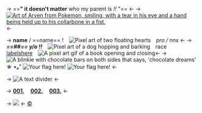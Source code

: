 -> ==**" it doesn't matter** who my parent is *!!* "== <-
-> [![Art of Arven from Pokemon, smiling, with a tear in his eye and a hand being held up to his collarbone in a fist.](https://i.postimg.cc/2j2hk0Yx/f11903db6cd6d59994eed72a457ef8eeceea37b1.png)](https://www.tumblr.com/melon-soda/701219703086088192/mans-best-friend) <-

-> **name** / ==name== !⠀ ![Pixel art of two floating hearts](https://i.postimg.cc/3rZLmM55/5ea54e4b91c8180665cdbc0229bb28656a1b8243.gif)⠀ *pro / nns* <-
-> ***==##== y/o !!***⠀ ![Pixel art of a dog hopping and barking](https://i.postimg.cc/qMM1Gm4t/4d9dbf096de306290f4c1451e577d0ab466a74e8.gif)⠀ race⠀ [labelshere](/)⠀ ![A pixel art gif of a book opening and closing](https://i.postimg.cc/ZK7Vsr5w/989b47c4e0e94b7fc4935520458ec66f9153d36e.gif)<-
-> ![A blinkie with chocolate bars on both sides that says, 'chocolate dreams'](https://i.postimg.cc/JzsKfGyM/uoKSjBr.gif) **☆ ⋆｡˚** ![Your flag here!](https://f2.toyhou.se/file/f2-toyhou-se/images/27321990_QSDZ1EPy4Nx9vUv.png?1623251719) ![Your flag here!](https://f2.toyhou.se/file/f2-toyhou-se/images/27321990_QSDZ1EPy4Nx9vUv.png?1623251719) <-


-> ![A text divider](https://i.postimg.cc/bNrbs1Nf/a10b26642fa4955c63a1d473e2b6586eb63e8eb4.png) <-

-> **[001.](/) ⠀ [002.](/) ⠀ [003.](/)** <-


-> ![](https://i.postimg.cc/prGzr7PX/space.png) <-
[©](/frapuccino)